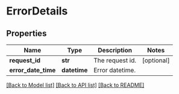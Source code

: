 # ErrorDetails

## Properties
Name | Type | Description | Notes
------------ | ------------- | ------------- | -------------
**request_id** | **str** | The request id. | [optional] 
**error_date_time** | **datetime** | Error datetime. | 

[[Back to Model list]](../README.md#documentation-for-models) [[Back to API list]](../README.md#documentation-for-api-endpoints) [[Back to README]](../README.md)


